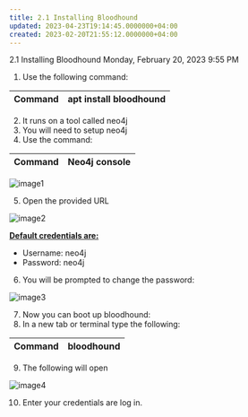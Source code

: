 ```yaml
---
title: 2.1 Installing Bloodhound
updated: 2023-04-23T19:14:45.0000000+04:00
created: 2023-02-20T21:55:12.0000000+04:00
---
```


2.1 Installing Bloodhound
Monday, February 20, 2023
9:55 PM
1.  Use the following command:

| Command | **apt install bloodhound** |
|---------|----------------------------|

2.  It runs on a tool called neo4j
3.  You will need to setup neo4j
4.  Use the command:

| Command | **Neo4j console** |
|---------|-------------------|

![image1](image1-120.png)

5.  Open the provided URL

![image2](image2-58.png)

**<u>Default credentials are:</u>**

- Username: neo4j
- Password: neo4j

6.  You will be prompted to change the password:

![image3](image3-40.png)

7.  Now you can boot up bloodhound:
8.  In a new tab or terminal type the following:

| Command | **bloodhound** |
|---------|----------------|

9.  The following will open

![image4](image4-27.png)

10. Enter your credentials are log in.

